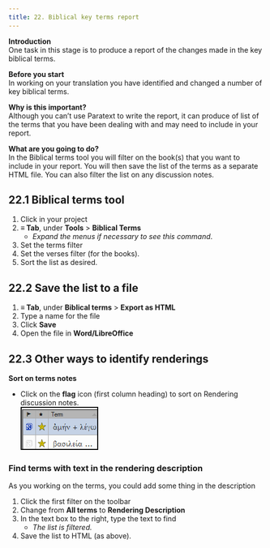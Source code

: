 ```yaml
---
title: 22. Biblical key terms report
---
```

**Introduction**  
One task in this stage is to produce a report of the changes made in the key biblical terms.

**Before you start**  
In working on your translation you have identified and changed a number of key biblical terms.

**Why is this important?**  
Although you can’t use Paratext to write the report, it can produce of list of the terms that you have been dealing with and may need to include in your report.

**What are you going to do?**  
In the Biblical terms tool you will filter on the book(s) that you want to include in your report. You will then save the list of the terms as a separate HTML file. You can also filter the list on any discussion notes.

## 22.1 Biblical terms tool
1.  Click in your project
1.  **≡ Tab**, under **Tools** \> **Biblical Terms**
     -  *Expand the menus if necessary to see this command*.
2.  Set the terms filter
3.  Set the verses filter (for the books).
4.  Sort the list as desired.

## 22.2 Save the list to a file
1.  **≡ Tab**, under **Biblical terms** \> **Export as HTML**
1.  Type a name for the file
1.  Click **Save**
1.  Open the file in **Word/LibreOffice**

## 22.3 Other ways to identify renderings
**Sort on terms notes**  
-  Click on the **flag** icon (first column heading) to sort on Rendering discussion notes.  
    ![](../media/btdiscuss.png)

### Find terms with text in the rendering description
As you working on the terms, you could add some thing in the description
1.  Click the first filter on the toolbar
1.  Change from **All terms** to **Rendering Description**
1.  In the text box to the right, type the text to find  
    -  *The list is filtered.*
1.  Save the list to HTML (as above).
